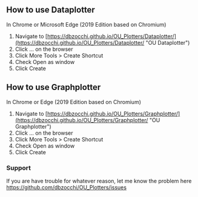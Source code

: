 ## How to use Dataplotter

In Chrome or Microsoft Edge (2019 Edition based on Chromium)

1. Navigate to [https://dbzocchi.github.io/OU_Plotters/Dataplotter/](https://dbzocchi.github.io/OU_Plotters/Dataplotter/ "OU Dataplotter")
2. Click ... on the browser
3. Click More Tools > Create Shortcut
4. Check Open as window
5. Click Create


## How to use Graphplotter

In Chrome or Edge (2019 Edition based on Chromium)

1. Navigate to [https://dbzocchi.github.io/OU_Plotters/Graphplotter/](https://dbzocchi.github.io/OU_Plotters/Graphplotter/ "OU Graphplotter")
2. Click ... on the browser
3. Click More Tools > Create Shortcut
4. Check Open as window
5. Click Create



### Support


If you are have trouble for whatever reason, let me know the problem here
https://github.com/dbzocchi/OU_Plotters/issues
